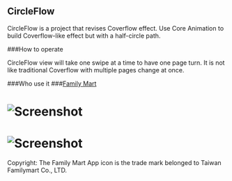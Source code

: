 CircleFlow
----------
CircleFlow is a project that revises Coverflow effect. Use Core Animation to build Coverflow-like effect but with a half-circle path.


###How to operate

CircleFlow view will take one swipe at a time to have one page turn. It is not like traditional Coverflow with multiple pages change at once.

###Who use it
###[Family Mart](https://itunes.apple.com/tw/app/familymart/id431477571?mt=8)
# ![Screenshot](https://raw.github.com/derekli66/CircleFlow/master/FamilyMartAppIcon.png)
# ![Screenshot](https://raw.github.com/derekli66/CircleFlow/master/familymarkcircleflow.gif)


Copyright: The Family Mart App icon is the trade mark belonged to Taiwan Familymart Co., LTD.

